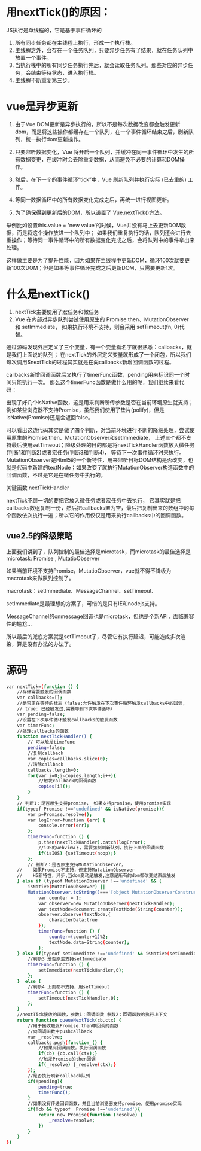 # 用nextTick()的原因：
JS执行是单线程的，它是基于事件循环的

1. 所有同步任务都在主线程上执行，形成一个执行栈。
2. 主线程之外，会存在一个任务队列，只要异步任务有了结果，就在任务队列中放置一个事件。
3. 当执行栈中的所有同步任务执行完后，就会读取任务队列。那些对应的异步任务，会结束等待状态，进入执行栈。
4. 主线程不断重复第三步。

# vue是异步更新

1. 由于Vue DOM更新是异步执行的，所以不是每次数据改变都会触发更新dom，而是将这些操作都缓存在一个队列，在一个事件循环结束之后，刷新队列，统一执行dom更新操作。
   
2. 只要监听数据变化，Vue 将开启一个队列，并缓冲在同一事件循环中发生的所有数据变更，在缓冲时会去除重复数据，从而避免不必要的计算和DOM操作。
   
3. 然后，在下一个的事件循环“tick”中，Vue 刷新队列并执行实际 (已去重的) 工作。
   
4. 等同一数据循环中的所有数据变化完成之后，再统一进行视图更新。
   
5. 为了确保得到更新后的DOM，所以设置了 Vue.nextTick()方法。

举例比如设置this.value = 'new value'的时候，Vue并没有马上去更新DOM数据，而是将这个操作放进一个队列中；
如果我们重复执行的话，队列还会进行去重操作；等待同一事件循环中的所有数据变化完成之后，会将队列中的事件拿出来处理。

这样做主要是为了提升性能，因为如果在主线程中更新DOM，循环100次就要更新100次DOM；但是如果等事件循环完成之后更新DOM，只需要更新1次。

# 什么是nextTick()

1. nextTick主要使用了宏任务和微任务
2. Vue 在内部对异步队列尝试使用原生的 Promise.then、MutationObserver 和 setImmediate，
如果执行环境不支持，则会采用 setTimeout(fn, 0)代替。

通过源码发现外层定义了三个变量，有一个变量看名字就很熟悉：callbacks，就是我们上面说的队列；
在nextTick的外层定义变量就形成了一个闭包，所以我们每次调用$nextTick的过程其实就是在向callbacks新增回调函数的过程。

callbacks新增回调函数后又执行了timerFunc函数，pending用来标识同一个时间只能执行一次。
那么这个timerFunc函数是做什么用的呢，我们继续来看代码：


出现了好几个isNative函数，这是用来判断所传参数是否在当前环境原生就支持；
例如某些浏览器不支持Promise，虽然我们使用了垫片(polify)，但是isNative(Promise)还是会返回false。

可以看出这边代码其实是做了四个判断，对当前环境进行不断的降级处理，尝试使用原生的Promise.then、MutationObserver和setImmediate，
上述三个都不支持最后使用setTimeout；降级处理的目的都是将nextTickHandler函数放入微任务(判断1和判断2)或者宏任务(判断3和判断4)，
等待下一次事件循环时来执行。MutationObserver是Html5的一个新特性，用来监听目标DOM结构是否改变，也就是代码中新建的textNode；如果改变了就执行MutationObserver构造函数中的回调函数，不过是它是在微任务中执行的。

关键函数 nextTickHandler

nextTick不顾一切的要把它放入微任务或者宏任务中去执行，
它其实就是把callbacks数组复制一份，然后把callbacks置为空，最后把复制出来的数组中的每个函数依次执行一遍；所以它的作用仅仅是用来执行callbacks中的回调函数。


## vue2.5的降级策略
上面我们讲到了，队列控制的最佳选择是microtask，而microtask的最佳选择是microtask:  Promise , MutatioObserver

如果当前环境不支持Promise，MutatioObserver，vue就不得不降级为macrotask来做队列控制了。

macrotask：setImmediate、MessageChannel、setTimeout.

setImmediate是最理想的方案了，可惜的是只有IE和nodejs支持。

MessageChannel的onmessage回调也是microtask，但也是个新API，面临兼容性的尴尬...

所以最后的兜底方案就是setTimeout了，尽管它有执行延迟，可能造成多次渲染，算是没有办法的办法了。

# 源码
```sh
var nextTick=(function () {
    //存储需要触发的回调函数
    var callbacks=[];
    //是否正在等待的标志（false:允许触发在下次事件循环触发callbacks中的回调,
    // true: 已经触发过,需要等到下次事件循环）
    var pending=false;
    //设置在下次事件循环触发callbacks的触发函数
    var timerFunc;
    //处理callbacks的函数
    function nextTickHandler() {
        // 可以触发timeFunc
        pending=false;
        //复制callback
        var copies=callbacks.slice(0);
        //清除callback
        callbacks.length=0;
        for(var i=0;i<copies.length;i++){
            //触发callback的回调函数
            copies[i]();
        }
    }
    // 判断1：是否原生支持promise， 如果支持promise，使用promise实现
    if(typeof Promise !=='undefined' && isNative(promise)){
        var p=Promise.resolve();
        var logError=function (err) {
            console.error(err);
        };
        timerFunc=function () {
            p.then(nextTickHandler).catch(logError);
            //iOS的webview下，需要强制刷新队列，执行上面的回调函数
            if(isIOS) {setTimeout(noop);}
        };
        // 判断2：是否原生支持MutationObserver，
    //    如果Promise不支持，但支持MutationObserver
    //    H5新特性，异步,当dom变动是触发,注意是所有的dom都改变结束后触发
    } else if (typeof MutationObserver !=='undefined' && (
        isNative(MutationObserver) ||
        MutationObserver.toString()==='[object MutationObserverConstructor]')){
            var counter = 1;
            var observer=new MutationObserver(nextTickHandler);
            var textNode=document.createTextNode(String(counter));
            observer.observe(textNode,{
                characterData:true
            });
            timerFunc=function () {
                counter=(counter+1)%2;
                textNode.data=String(counter);
            };
    } else if(typeof setImmediate !=='undefined' && isNative(setImmediate)) {
        //判断3 是否原生支持setImmediate
        timerFunc=function () {
            setImmediate(nextTickHandler,0);
        };
    }  else {
        //判断4 上面都不支持，用setTimeout
        timerFunc=function () {
            setTimeout(nextTickHandler,0);
        };
    }
    //nextTick接收的函数，参数1：回调函数 参数2：回调函数的执行上下文
    return function queueNextTick(cb,ctx) {
        //用于接收触发Promise.then中回调的函数
        //向回调函数中pushcallback
        var _resolve;
        callbacks.push(function () {
            //如果有回调函数，执行回调函数
            if(cb) {cb.call(ctx);}
            //触发Promise的then回调
            if(_resolve) {_resolve(ctx);}
        });
        //是否执行刷新callback队列
        if(!pending){
            pending=true;
            timerFunc();
        }
        //如果没有传递回调函数，并且当前浏览器支持promise，使用promise实现
        if(!cb && typeof  Promise !=='undefined'){
            return new Promise(function (resolve) {
                _resolve=resolve;
            })
        }
    }
})
```